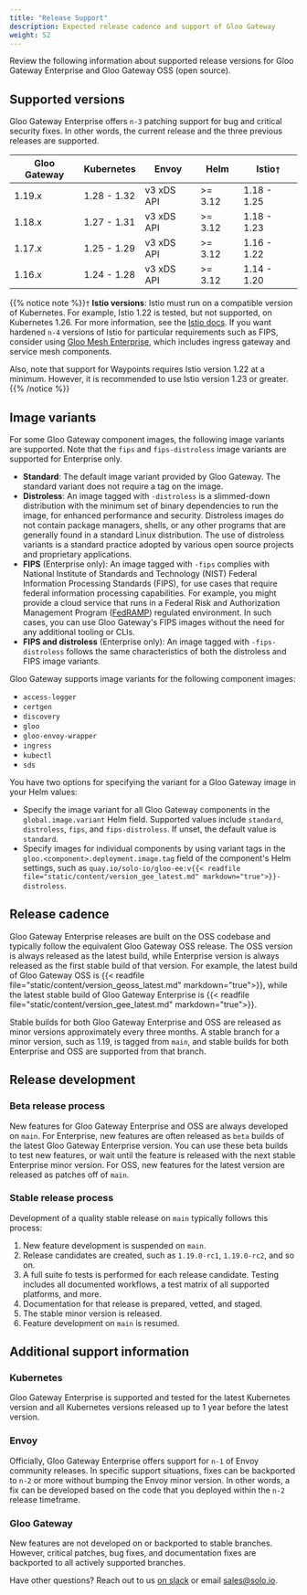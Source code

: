 ```yaml
---
title: "Release Support"
description: Expected release cadence and support of Gloo Gateway
weight: 52
---
```


Review the following information about supported release versions for Gloo Gateway Enterprise and Gloo Gateway OSS (open source).

## Supported versions

Gloo Gateway Enterprise offers `n-3` patching support for bug and critical security fixes. In other words, the current release and the three previous releases are supported.

| Gloo Gateway | Kubernetes | Envoy | Helm | Istio`†`    |
|------|----------|---------|--------|-------------|
| 1.19.x | 1.28 - 1.32 | v3 xDS API | >= 3.12 | 1.18 - 1.25 | 
| 1.18.x | 1.27 - 1.31 | v3 xDS API | >= 3.12 | 1.18 - 1.23 |
| 1.17.x | 1.25 - 1.29 | v3 xDS API | >= 3.12 | 1.16 - 1.22 |
| 1.16.x | 1.24 - 1.28 | v3 xDS API | >= 3.12 | 1.14 - 1.20 |

{{% notice note %}}`†` **Istio versions**: Istio must run on a compatible version of Kubernetes. For example, Istio 1.22 is tested, but not supported, on Kubernetes 1.26. For more information, see the [Istio docs](https://istio.io/latest/docs/releases/supported-releases/). If you want hardened `n-4` versions of Istio for particular requirements such as FIPS, consider using [Gloo Mesh Enterprise](https://www.solo.io/products/gloo-mesh/), which includes ingress gateway and service mesh components.

Also, note that support for Waypoints requires Istio version 1.22 at a minimum. However, it is recommended to use Istio version 1.23 or greater. {{% /notice %}}


<!--TO FIND VERSIONS
For 1.17 and later, go to the version branch, such as v1.17.x. In the .github/workflows.env/nightly-tests directory, open the min_versions.env and max_versions.env files. Example on main: https://github.com/solo-io/gloo/tree/main/.github/workflows/.env/nightly-tests -->

## Image variants

For some Gloo Gateway component images, the following image variants are supported. Note that the `fips` and `fips-distroless` image variants are supported for Enterprise only.

* **Standard**: The default image variant provided by Gloo Gateway. The standard variant does not require a tag on the image. 
* **Distroless**: An image tagged with `-distroless` is a slimmed-down distribution with the minimum set of binary dependencies to run the image, for enhanced performance and security. Distroless images do not contain package managers, shells, or any other programs that are generally found in a standard Linux distribution. The use of distroless variants is a standard practice adopted by various open source projects and proprietary applications.
* **FIPS** (Enterprise only): An image tagged with `-fips` complies with National Institute of Standards and Technology (NIST) Federal Information Processing Standards (FIPS), for use cases that require federal information processing capabilities. For example, you might provide a cloud service that runs in a Federal Risk and Authorization Management Program ([FedRAMP](https://www.gsa.gov/technology/government-it-initiatives/fedramp)) regulated environment. In such cases, you can use Gloo Gateway's FIPS images without the need for any additional tooling or CLIs.
* **FIPS and distroless** (Enterprise only): An image tagged with `-fips-distroless` follows the same characteristics of both the distroless and FIPS image variants.

Gloo Gateway supports image variants for the following component images:
- `access-logger`
- `certgen`
- `discovery`
- `gloo`
- `gloo-envoy-wrapper`
- `ingress`
- `kubectl`
- `sds`

You have two options for specifying the variant for a Gloo Gateway image in your Helm values:
* Specify the image variant for all Gloo Gateway components in the `global.image.variant` Helm field. Supported values include `standard`, `distroless`, `fips`, and `fips-distroless`. If unset, the default value is `standard`.
* Specify images for individual components by using variant tags in the `gloo.<component>.deployment.image.tag` field of the component's Helm settings, such as `quay.io/solo-io/gloo-ee:v{{< readfile file="static/content/version_gee_latest.md" markdown="true">}}-distroless`.

## Release cadence

Gloo Gateway Enterprise releases are built on the OSS codebase and typically follow the equivalent Gloo Gateway OSS release. The OSS version is always released as the latest build, while Enterprise version is always released as the first stable build of that version. For example, the latest build of Gloo Gateway OSS is {{< readfile file="static/content/version_geoss_latest.md" markdown="true">}}, while the latest stable build of Gloo Gateway Enterprise is {{< readfile file="static/content/version_gee_latest.md" markdown="true">}}.

Stable builds for both Gloo Gateway Enterprise and OSS are released as minor versions approximately every three months. A stable branch for a minor version, such as 1.19, is tagged from `main`, and stable builds for both Enterprise and OSS are supported from that branch.

## Release development

### Beta release process

New features for Gloo Gateway Enterprise and OSS are always developed on `main`. For Enterprise, new features are often released as `beta` builds of the latest Gloo Gateway Enterprise version. You can use these beta builds to test new features, or wait until the feature is released with the next stable Enterprise minor version. For OSS, new features for the latest version are released as patches off of `main`.

### Stable release process

Development of a quality stable release on `main` typically follows this process:
1. New feature development is suspended on `main`.
2. Release candidates are created, such as `1.19.0-rc1`, `1.19.0-rc2`, and so on.
3. A full suite fo tests is performed for each release candidate. Testing includes all documented workflows, a test matrix of all supported platforms, and more.
4. Documentation for that release is prepared, vetted, and staged.
5. The stable minor version is released.
6. Feature development on `main` is resumed.

## Additional support information

### Kubernetes
Gloo Gateway Enterprise is supported and tested for the latest Kubernetes version and all Kubernetes versions released up to 1 year before the latest version.

### Envoy
Officially, Gloo Gateway Enterprise offers support for `n-1` of Envoy community releases. In specific support situations, fixes can be backported to `n-2` or more without bumping the Envoy minor version. In other words, a fix can be developed based on the code that you deployed within the `n-2` release timeframe.

### Gloo Gateway
New features are not developed on or backported to stable branches. However, critical patches, bug fixes, and documentation fixes are backported to all actively supported branches.


Have other questions? Reach out to us [on slack](https://slack.solo.io) or email [sales@solo.io](mailto:sales@solo.io).
